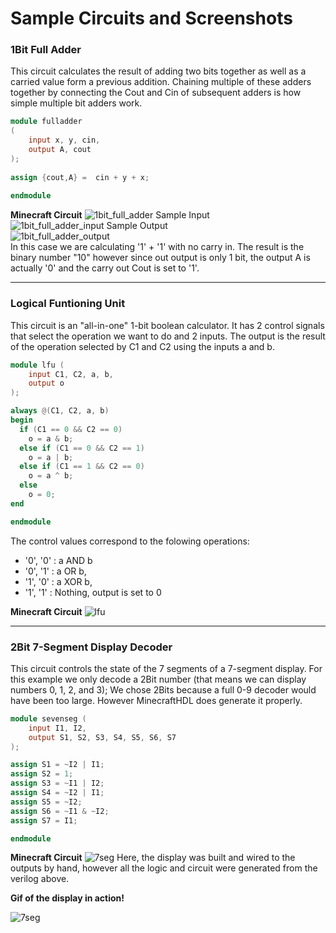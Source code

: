 [1bfa]: https://github.com/itsFrank/MinecraftHDL/blob/master/screenshots/1bit_fa.png?raw=true 
[1bfa_i]: https://github.com/itsFrank/MinecraftHDL/blob/master/screenshots/1bit_fa_input.png?raw=true
[1bfa_o]: https://github.com/itsFrank/MinecraftHDL/blob/master/screenshots/1bit_fa_output.png?raw=true
[lfu]: https://github.com/itsFrank/MinecraftHDL/blob/master/screenshots/lfu.png?raw=true 
[7seg]: https://github.com/itsFrank/MinecraftHDL/blob/master/screenshots/2bit_7seg.png?raw=true 
[7seg_gif]: https://github.com/itsFrank/MinecraftHDL/blob/master/screenshots/7seg.gif?raw=true
# Sample Circuits and Screenshots

### 1Bit Full Adder
This circuit calculates the result of adding two bits together as well as a carried value form a previous addition.
Chaining multiple of these adders together by connecting the Cout and Cin of subsequent adders is how simple multiple bit adders work.
```verilog
module fulladder
(
    input x, y, cin,
    output A, cout
);
 
assign {cout,A} =  cin + y + x;
 
endmodule
```
**Minecraft Circuit**
![1bit_full_adder][1bfa] 
 Sample Input  
 ![1bit_full_adder_input][1bfa_i]
 Sample Output  
  ![1bit_full_adder_output][1bfa_o]  
 In this case we are calculating '1' + '1' with no carry in. The result is the binary number "10" however since out output is only 1 bit, the output A is actually '0' and the carry out Cout is set to '1'.


---


### Logical Funtioning Unit
This circuit is an "all-in-one" 1-bit boolean calculator. It has 2 control signals that select the operation we want to do and 2 inputs. The output is the result of the operation selected by C1 and C2 using the inputs a and b.
```verilog
module lfu (
    input C1, C2, a, b,
    output o
);

always @(C1, C2, a, b)
begin
  if (C1 == 0 && C2 == 0)
    o = a & b;
  else if (C1 == 0 && C2 == 1)
    o = a | b;
  else if (C1 == 1 && C2 == 0)
    o = a ^ b;
  else
    o = 0;
end

endmodule
```
The control values correspond to the folowing operations:
* '0', '0' : a AND b
* '0', '1' : a OR b,
* '1', '0' : a XOR b,
* '1', '1' : Nothing, output is set to 0

**Minecraft Circuit**
![lfu][lfu] 


 ---


### 2Bit 7-Segment Display Decoder
This circuit controls the state of the 7 segments of a 7-segment display. For this example we only decode a 2Bit number (that means we can display numbers 0, 1, 2, and 3); We chose 2Bits because a full 0-9 decoder would have been too large. However MinecraftHDL does generate it properly.
```verilog
module sevenseg (
    input I1, I2,
    output S1, S2, S3, S4, S5, S6, S7
);

assign S1 = ~I2 | I1;
assign S2 = 1;
assign S3 = ~I1 | I2;
assign S4 = ~I2 | I1;
assign S5 = ~I2;
assign S6 = ~I1 & ~I2;
assign S7 = I1;

endmodule
```
**Minecraft Circuit**
![7seg][7seg] 
Here, the display was built and wired to the outputs by hand, however all the logic and circuit were generated from the verilog above.

**Gif of the display in action!**

![7seg][7seg_gif]
 
